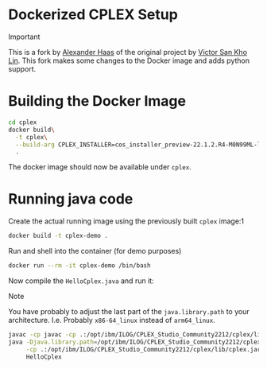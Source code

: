 # Dockerized CPLEX Setup

> [!Important]
> This is a fork by [Alexander Haas](https://github.com/haasal) of the original project by [Victor San Kho Lin](https://github.com/victorskl/docker-cplex).
> This fork makes some changes to the Docker image and adds python support.

# Building the Docker Image

```bash
cd cplex
docker build\
  -t cplex\
  --build-arg CPLEX_INSTALLER=cos_installer_preview-22.1.2.R4-M0N99ML-linux-arm64.bin\
  .
```

The docker image should now be available under `cplex`.

# Running java code

Create the actual running image using the previously built `cplex` image:1

```bash
docker build -t cplex-demo .
```

Run and shell into the container (for demo purposes)

```bash
docker run --rm -it cplex-demo /bin/bash
```

Now compile the `HelloCplex.java` and run it:

> [!Note]
> You have probably to adjust the last part of the `java.library.path` to your architecture.
> I.e. Probably `x86-64_linux` instead of `arm64_linux`.

```bash
javac -cp javac -cp .:/opt/ibm/ILOG/CPLEX_Studio_Community2212/cplex/lib/cplex.jar HelloCplex.java
java -Djava.library.path=/opt/ibm/ILOG/CPLEX_Studio_Community2212/cplex/bin/arm64_linux/\
     -cp .:/opt/ibm/ILOG/CPLEX_Studio_Community2212/cplex/lib/cplex.jar\
     HelloCplex
```
